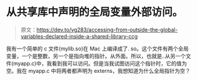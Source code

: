 # 从共享库中声明的全局变量外部访问。

> 原文：<https://dev.to/vg283/accessing-from-outside-the-global-variables-declared-inside-a-shared-library-ccg>

我有一个简单的 c 文件(mylib.so)在 Mac 上编译成了. so。这个文件有两个全局变量，一个是整数，另一个是指向堆的指针。从外面。所以，也就是..从另一个文件(myapp.c)中，我看到我可以访问。但是当我试图访问这个指针时，它的值为空。我在 myapp.c 中将两者都声明为 externs，我想知道为什么全局指针为空？